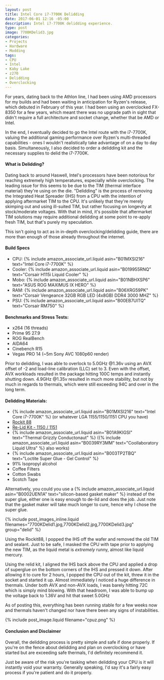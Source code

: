 ```yaml
---
layout: post
title: Intel Core i7-7700K Delidding
date: 2017-06-01 12:16 -05:00
description: Intel i7-7700K delidding experience.
type: post
image: 7700KDelid3.jpg
categories:
- Projects
- Hardware
- Modding
tags:
- CPU
- Intel
- Kaby Lake
- z270
- Delidding
- Overclocking
---
```


For years, dating back to the Athlon line, I had been using AMD processors for my builds and had been waiting in anticipation for Ryzen's release, which debuted in February of this year. I had been using an overclocked FX-8350 for a few years, which meant there was no upgrade path in sight that didn't require a full architecture and socket change, whether that be AMD or Intel.

In the end, I eventually decided to go the Intel route with the i7-7700K, valuing the additional gaming performance over Ryzen's multi-threaded capabilities - ones I wouldn't realistically take advantage of on a day to day basis. Simultaneously, I also decided to order a delidding kit and the necessary supplies to delid the i7-7700K.

#### What is Delidding?

Dating back to around Haswell, Intel's processors have been notorious for reaching extremely high temperatures, especially while overclocking. The leading issue for this seems to be due to the TIM (thermal interface material) they're using on the die. "Delidding" is the process of removing the Integrated Heat Spreader (IHS) from a CPU with the intention of applying aftermarket TIM to the CPU. It's unlikely that they're merely skimping out and using ill-suited TIM, but rather focusing on longevity at stock/moderate voltages. With that in mind, it's possible that aftermarket TIM solutions may require additional delidding at some point to re-apply fresh TIM, but that's purely my speculation.

This isn't going to act as in in-depth overclocking/delidding guide, there are more than enough of those already throughout the internet.

#### Build Specs

* CPU: {% include amazon_associate_url.liquid asin="B01MXSI216" text="Intel Core i7-7700K" %} 
* Cooler: {% include amazon_associate_url.liquid asin="B019955RNQ" text="Corsair H115i Liquid Cooler" %}
* Mobo: {% include amazon_associate_url.liquid asin="B01NBHXSP6" text="ASUS ROG MAXIMUS IX HERO" %}
* RAM: {% include amazon_associate_url.liquid asin="B06XRG59PK" text="Corsair Vengeance 32GB RGB LED (4x8GB) DDR4 3000 MHZ" %}
* PSU: {% include amazon_associate_url.liquid asin="B00EB7UITQ" text="Corsair RM750" %}

#### Benchmarks and Stress Tests:

* x264 (16 threads)
* Prime 95 27.9
* ROG RealBench
* AIDA64
* Cinebench R15
* Vegas PRO 14 (~5m Sony AVC 1080p60 render)

Prior to delidding, I was able to overlock to 5.0GHz @1.36v using an AVX offset of -2 and load-line calibration (LLC) set to 3. Even with the offset, AVX workloads resulted in the package hitting 100C temps and instantly shutting down. 4.9GHz @1.35v resulted in much more stability, but not by much in regards to thermals, which were still exceeding 94C and over in the long term.

#### Delidding Materials:

* {% include amazon_associate_url.liquid asin="B01MXSI216" text="Intel Core i7-7700K" %} (or whatever LGA 1155/1150/1151 CPU you have)
* [Rockit 88](https://rockitcool.myshopify.com/products/rockit-88)
* [Re-Lid Kit - 1150 / 1151](https://rockitcool.myshopify.com/products/re-lid-kit)
* {% include amazon_associate_url.liquid asin="B01A9KIGSI" text="Thermal Grizzly Conductonaut" %} ({% include amazon_associate_url.liquid asin="B0039RY3MM" text="Coollaboratory Liquid Ultra" %} also works)
* {% include amazon_associate_url.liquid asin="B003TP2TBQ" text="Loctite Super Glue - Gel Control" %}
* 91% Isopropyl alcohol
* Coffee Filters
* Cotton Swabs
* Scotch Tape

Alternatively, you could you use a {% include amazon_associate_url.liquid asin="B0002UEN1A" text="silicon-based gasket maker" %} instead of the super glue, either one is easy enough to de-lid and does the job. Just note that the gasket maker will take much longer to cure, hence why I chose the super glue.

{% include post_images_inline.liquid filenames="7700KDelid1.jpg,7700KDelid2.jpg,7700KDelid3.jpg" group="delid" %} 

Using the Rockit88, I popped the IHS off the wafer and removed the old TIM and sealant. Just to be safe, I masked the CPU with tape prior to applying the new TIM, as the liquid metal is *extremely* runny, almost like liquid mercury.

Using the relid kit, I aligned the IHS back above the CPU and applied a drop of superglue on the bottom corners of the IHS and pressed it down. After allowing it to cure for 2 hours, I popped the CPU out of the kit, threw it in the socket and started it up. Almost immediately I noticed a huge difference in thermals. Under both AVX and non-AVX loads, I was barely hitting 72C which is simply mind blowing. With that headroom, I was able to bump up the voltage back to 1.36V and hit that sweet 5.0GHz

As of posting this, everything has been running stable for a few weeks now and thermals haven't changed nor have there been any signs of instabilities.

{% include post_image.liquid filename="cpuz.png" %} 

#### Conclusion and Disclaimer

Overall, the delidding process is pretty simple and safe if done properly. If you're on the fence about delidding and plan on overclocking or have started but are exceeding safe thermals, I'd definitely recommend it.

Just be aware of the risk you're tasking when delidding your CPU is it will instantly void your warranty. Generally speaking, I'd say it's a fairly easy process if you're patient and do it properly.